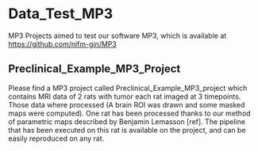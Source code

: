 # Data_Test_MP3
MP3 Projects aimed to test our software MP3, which is available at https://github.com/nifm-gin/MP3


## Preclinical_Example_MP3_Project
Please find a MP3 project called Preclinical_Example_MP3_project which contains MRI data of 2 rats with tumor each rat imaged at 3 timepoints.
Those data where processed (A brain ROI was drawn and some masked maps were computed).
One rat has been processed thanks to our method of parametric maps described by Benjamin Lemasson [ref].
The pipeline that has been executed on this rat is available on the project, and can be easily reproduced on any rat.
